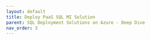 ```yaml
---
layout: default
title: Deploy PaaS SQL MI Solution
parent: SQL Deployment Solutions on Azure - Deep Dive
nav_order: 3
---
```

